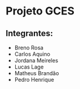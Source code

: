 # Projeto GCES

## Integrantes:

* Breno Rosa
* Carlos Aquino
* Jordana Meireles
* Lucas Lage
* Matheus Brandão
* Pedro Henrique